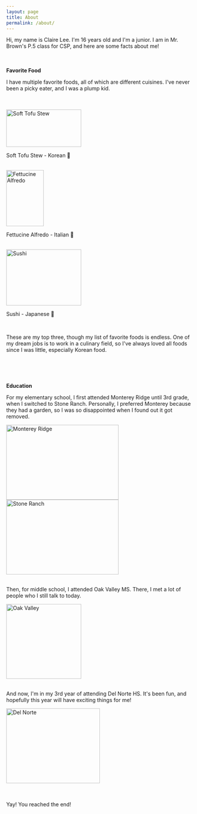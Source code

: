 ```yaml
---
layout: page
title: About
permalink: /about/
---
```


<div>
Hi, my name is Claire Lee. I'm 16 years old and I'm a junior. I am in Mr. Brown's P.5 class for CSP, and here are some facts about me!<br><br><br>

<p><strong>Favorite Food</strong>

<p>I have multiple favorite foods, all of which are different cuisines. I've never been a picky eater, and I was a plump kid.</p><br><br>

<img alt="Soft Tofu Stew" src="https://futuredish.com/wp-content/uploads/2018/01/Soondubu-500x375.jpg" width="200" height="100"> 
<p>Soft Tofu Stew - Korean 🍲</p><br>

<img alt="Fettucine Alfredo" src="https://blogger.googleusercontent.com/img/b/R29vZ2xl/AVvXsEjj-2PuV5IcGT8kEWrunjT811PHJOf5GuE6T3e7r7A8MgnlwWuWym9fBX16O2nGb0vNB910kGBrAU0XmqPjB_2zJCTtJigqtIjEf5mjtFpuBdri7zHzhtV9aKfdrTSk293wb89OH2jiWFSf3E1sKGTDfZel0KqtsACsCHdu6YL4wPVPTdXZg2TBwllG1A/s16000-rw/a%20close%20up%20of%20a%20pan%20with%20fettuccine%20alfredo.jpg" width="100" height="150">
<p>Fettucine Alfredo - Italian 🍝</p><br>

<img alt="Sushi" src="https://static.blog.bolt.eu/LIVE/wp-content/uploads/2024/05/10110345/different-types-of-sushi-1024x536.jpg" width="200" height="150">
<p>Sushi - Japanese 🍣</p><br>

<p>These are my top three, though my list of favorite foods is endless. One of my dream jobs is to work in a culinary field, so I've always loved all foods since I was little, especially Korean food. </p><br><br><br>

<p><strong>Education</strong><br>

<p>For my elementary school, I first attended Monterey Ridge until 3rd grade, when I switched to Stone Ranch. Personally, I preferred Monterey because they had a garden, so I was so disappointed when I found out it got removed.</p>
<img alt="Monterey Ridge" src="https://d2rzw8waxoxhv2.cloudfront.net/featured/xlarge/mres92127/1519343956721-305-29.jpg" width="300" height="200">
<img alt="Stone Ranch" src="https://d2rzw8waxoxhv2.cloudfront.net/featured/xlarge/sres92127/1519669768155-538-41.jpg" width="300" height="200"><br><br>
<p>Then, for middle school, I attended Oak Valley MS. There, I met a lot of people who I still talk to today.</p>
<img alt="Oak Valley" src="https://encrypted-tbn0.gstatic.com/images?q=tbn:ANd9GcQBNM1U2k-AYuI-e48dDiLW_8ftqxGuQOGBwpd0ugB_ZH8vp8s:https://3.files.edl.io/cab4/23/09/12/182904-814ac60d-99c1-4dd2-94f9-98f5bc44f678.jpg&s" width="200" height="200"><br><br>
<p>And now, I'm in my 3rd year of attending Del Norte HS. It's been fun, and hopefully this year will have exciting things for me!</p>
<img alt="Del Norte" src="https://knastructural.com/wp-content/uploads/2017/01/Del-Norte-HS-Poway-K12-Structural-San-Diego.jpg" width="250" height="200"><br><br><br>

<p>Yay! You reached the end!</p>

<script src="https://utteranc.es/client.js"
        repo="nighthawkcoders/portfolio_2025"
        issue-term="title"
        label="blogpost-comment"
        theme="github-light"
        crossorigin="anonymous"
        async>
</script>






